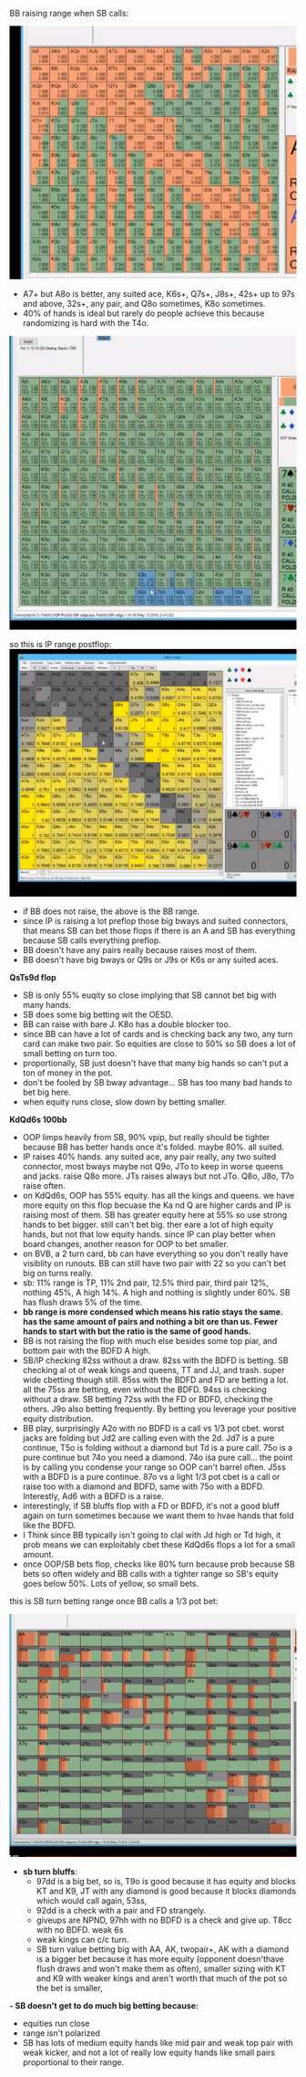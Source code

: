 BB raising range when SB calls:

![bb_raising](bb_raising_range.png)

- A7+ but A8o is better, any suited ace, K6s+, Q7s+, J8s+, 42s+ up to 97s and above, 32s+, any pair, and Q8o sometimes, K8o sometimes.
- 40% of hands is ideal but rarely do people achieve this because randomizing is hard with the T4o.

![sb_raising](sb_raising_range.png)

so this is IP range postflop:
![IP_range_postflop](IP_range_postflop.png)

- if BB does not raise, the above is the BB range.
- since IP is raising a lot preflop those big bways and suited connectors, that means SB can bet those flops if there is an A and SB has everything because SB calls everything preflop.
- BB doesn't have any pairs really because raises most of them.
- BB doesn't have big bways or Q9s or J9s or K6s or any suited aces.


**QsTs9d flop**
- SB is only 55% euqity so close implying that SB cannot bet big with many hands.
- SB does some big betting wit the OESD.
- BB can raise with bare J. K8o has a double blocker too.
- since BB can have a lot of cards and is checking back any two, any turn card can make two pair. So equities are close to 50% so SB does a lot of small betting on turn too.
- proportionally, SB just doesn't have that many big hands so can't put a ton of money in the pot.
- don't be fooled by SB bway advantage... SB has too many bad hands to bet big here.
- when equity runs close, slow down by betting smaller.

**KdQd6s 100bb**
- OOP limps heavily from SB, 90% vpip, but really should be tighter because BB has better hands once it's folded. maybe 80%. all suited.
- IP raises 40% hands. any suited ace, any pair really,  any two suited connector,  most bways maybe not Q9o, JTo to keep in worse queens and jacks. raise Q8o more. JTs raises always but not JTo. Q8o, J8o, T7o raise often.
- on KdQd6s, OOP has 55% equity. has all the kings and queens. we have more equity on this flop becuase the Ka nd Q are higher cards and IP is raising most of them. SB has greater equity here at 55% so use strong hands to bet bigger. still can't bet big. ther eare a lot of high equity hands, but not that low equity hands. since IP can play better when board changes, another reason for OOP to bet smaller.
- on BVB, a 2 turn card, bb can have everything so you don't really have visiblity on runouts. BB can still have two pair with 22 so you can't bet big on turns really.
- sb: 11% range is TP, 11% 2nd pair, 12.5% third pair, third pair 12%, nothing 45%, A high 14%. A high and nothing is slightly under 60%. SB has flush draws 5% of the time.
- **bb range is more condensed which means his ratio stays the same. has the same amount of pairs and nothing a bit ore than us. Fewer hands to start with but the ratio is the same of good hands.**
- BB is not raising the flop with much else besides some top piar, and bottom pair with the BDFD A high.
- SB/IP checking 82ss without a draw. 82ss with the BDFD is betting. SB checking al ot of weak kings and queens, TT and JJ, and trash. super wide cbetting though still. 85ss with the BDFD and FD are betting a lot. all the 75ss are betting, even without the BDFD. 94ss is checking without a draw. SB betting 72ss with the FD or BDFD, checking the others. J9o also betting frequently. By betting you leverage your positive equity distribution.
- BB play, surprisingly A2o with no BDFD is a call vs 1/3 pot cbet. worst jacks are folding but Jd2 are calling even with the 2d. Jd7 is a pure continue, T5o is folding without a diamond but Td is a pure call. 75o is a pure continue but 74o you need a diamond. 74o isa pure call... the point is by calling you condense your range so OOP can't barrel often. J5ss with a BDFD is a pure continue. 87o vs a light 1/3 pot cbet is a call or raise too with a diamond and BDFD, same with 75o with a BDFD. Interestly, Ad6 with a BDFD is a raise.
- interestingly, if SB bluffs flop with a FD or BDFD, it's not a good bluff again on turn sometimes because we want them to hvae hands that fold like the BDFD.
- I Think since BB typically isn't going to clal with Jd high or Td high, it prob means we can exploitably cbet these KdQd6s flops a lot for a small amount.
- once OOP/SB bets flop, checks like 80% turn because prob because SB bets so often widely and BB calls with a tighter range so SB's equity goes below 50%. Lots of yellow, so small bets.

this is SB turn betting range once BB calls a 1/3 pot bet:

![sb_turn](sb_turn.png)

- **sb turn bluffs**:
  - 97dd is a big bet, so is, T9o is good because it has equity and blocks KT and K9, JT with any diamond is good because it blocks diamonds which would call again, 53ss,
  - 92dd is a check with a pair and FD strangely.
  - giveups are NPND, 97hh with no BDFD is a check and give up. T8cc with no BDFD. weak 6s
  - weak kings can c/c turn.
  - SB turn value betting big with AA, AK, twopair+, AK with a diamond is a bigger bet because it has more equity (opponent doesn'thave flush draws and won't make them as often), smaller sizing with KT and K9 with weaker kings and aren't worth that much of the pot so the bet is smaller,

**- SB doesn't get to do much big betting because:**
  - equities run close
  - range isn't polarized
  - SB has lots of medium equity hands like mid pair and weak top pair with weak kicker, and not a lot of really low equity hands like small pairs proportional to their range.


